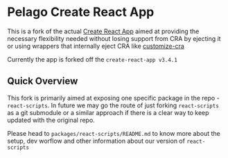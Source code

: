 # Pelago Create React App

This is a fork of the actual [Create React App](https://create-react-app.dev/) aimed at providing the necessary flexibility needed without losing support from CRA by ejecting it or using wrappers that internally eject CRA like [customize-cra](https://github.com/arackaf/customize-cra)

Currently the app is forked off the `create-react-app v3.4.1`

## Quick Overview

This fork is primarily aimed at exposing one specific package in the repo - `react-scripts`. In future we may go the route of just forking `react-scripts` as a git submodule or a similar approach if there is a clear way to keep updated with the original repo.

Please head to `packages/react-scripts/README.md` to know more about the setup, dev worflow and other information about our version of `react-scripts`

